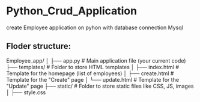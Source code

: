 # Python_Crud_Application
create Employee application on pyhon with database connection Mysql

## Floder structure:

Employee_app/
│
├── app.py                # Main application file (your current code)
├── templates/            # Folder to store HTML templates
│   ├── index.html        # Template for the homepage (list of employees)
│   ├── create.html       # Template for the "Create" page
│   └── update.html       # Template for the "Update" page
├── static/               # Folder to store static files like CSS, JS, images
│   ├── style.css

## 
